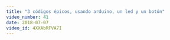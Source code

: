 ```yaml
---
title: "3 códigos épicos, usando arduino, un led y un botón"
video_number: 41
date: 2018-07-07
video_id: 4XXAbRFVA7I
---
```

